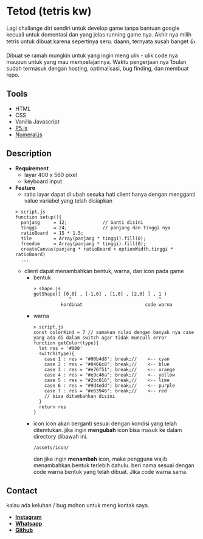 # Tetod (tetris kw)
Lagi challange diri sendiri untuk develop game tanpa bantuan google kecuali untuk domentasi dan yang jelas running game nya. Akhir nya milih tetris untuk dibuat karena sepertinya seru. daann, ternyata susah banget :thumbsup:.

Dibuat se ramah mungkin untuk yang ingin meng ulik - ulik code nya maupun untuk yang mau mempelajarinya. Waktu pengerjaan nya 1bulan sudah termasuk dengan hosting, optimalisasi, bug finding, dan membuat repo.

## Tools
- HTML
- CSS
- Vanilla Javascript
- [P5.js](https://p5js.org/)
- [Numeral.js](http://numeraljs.com/)

## Description
- **Requirement**
  - layar 400 x 560 pixel
  - keyboard input
- **Feature**
  - ratio layar dapat di ubah sesuka hati client hanya dengan mengganti value variabel yang telah disiapkan
  ```
  > script.js
  function setup(){
	panjang     = 12;             // Ganti disini
	tinggi      = 24;             // panjang dan tinggi nya
	ratioBoard  = 15 * 1.5;
	tile        = Array(panjang * tinggi).fill(0);
	freedom     = Array(panjang * tinggi).fill(0);
	createCanvas(panjang * ratioBoard + optionWidth,tinggi * ratioBoard)
    ...
  ```
  - client dapat menambahkan bentuk, warna, dan icon pada game
    - bentuk
      ```
      > shape.js
      getShape([ [0,0] , [-1,0] , [1,0] , [2,0] ] , 1 )
                   ^                                ^
                kordinat                       code warna
      ```
    - warna
      ```
      > script.js
      const colorKind = 7 // samakan nilai dengan banyak nya case yang ada di dalam switch agar tidak muncull error
      function getColor(type){
        let res = '#000'
        switch(type){
          case 1 : res = "#00b4d8"; break;//	<-- cyan
          case 2 : res = "#0466c8"; break;//	<-- blue
          case 3 : res = "#e76f51"; break;//	<-- orange
          case 4 : res = "#e9c46a"; break;//	<-- yellow
          case 5 : res = "#2bc016"; break;//	<-- lime
          case 6 : res = "#9d4edd"; break;//	<-- purple
          case 7 : res = "#e63946"; break;//	<-- red
          // bisa ditambahkan disini
        }
        return res
      }
      ```
    - icon
	icon akan berganti sesuai dengan kondisi yang telah ditemtukan. jika ingin **mengubah** icon bisa masuk ke dalam directory dibawah ini.
		```
		/assets/icon/
		```
		dan jika ingin **menambah** icon, maka pengguna wajib menambahkan bentuk terlebih dahulu. beri nama sesuai dengan code warna bentuk yang telah dibuat. Jika code warna sama.

## Contact
kalau ada keluhan / bug mohon untuk meng kontak saya.
- [**Instagram**](https://www.instagram.com/faeest/)
- [**Whatsapp**](https://wa.link/4b649e)
- [**Github**](https://github.com/SiMamank115?tab=repositories)





